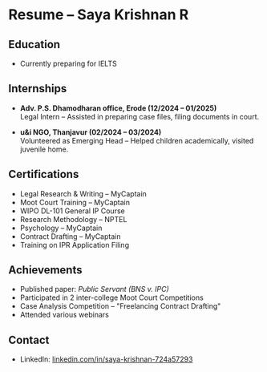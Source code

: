 # Resume – Saya Krishnan R  

## Education
- Currently preparing for IELTS  

## Internships
- **Adv. P.S. Dhamodharan office, Erode (12/2024 – 01/2025)**  
  Legal Intern – Assisted in preparing case files, filing documents in court.  

- **u&i NGO, Thanjavur (02/2024 – 03/2024)**  
  Volunteered as Emerging Head – Helped children academically, visited juvenile home.  

## Certifications
- Legal Research & Writing – MyCaptain  
- Moot Court Training – MyCaptain  
- WIPO DL-101 General IP Course  
- Research Methodology – NPTEL  
- Psychology – MyCaptain  
- Contract Drafting – MyCaptain  
- Training on IPR Application Filing  

## Achievements
- Published paper: *Public Servant (BNS v. IPC)*  
- Participated in 2 inter-college Moot Court Competitions  
- Case Analysis Competition – "Freelancing Contract Drafting"  
- Attended various webinars  

## Contact
- LinkedIn: [linkedin.com/in/saya-krishnan-724a57293](https://linkedin.com/in/saya-krishnan-724a57293)

